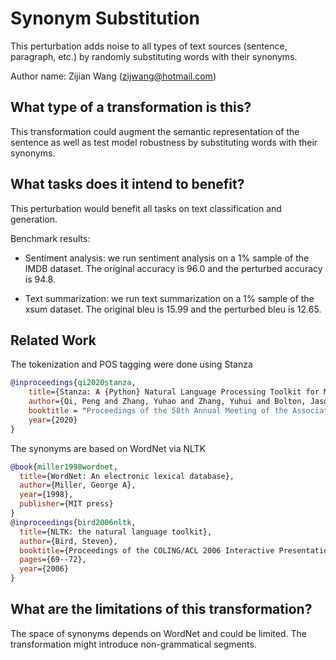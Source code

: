 # Synonym Substitution
This perturbation adds noise to all types of text sources (sentence, paragraph, etc.) by randomly substituting words with their synonyms. 

Author name: Zijian Wang (zijwang@hotmail.com)

## What type of a transformation is this?
This transformation could augment the semantic representation of the sentence as well as test model robustness by substituting words with their synonyms. 


## What tasks does it intend to benefit?
This perturbation would benefit all tasks on text classification and generation. 

Benchmark results:

- Sentiment analysis: we run sentiment analysis on a 1% sample of the IMDB dataset. The original accuracy is 96.0 and the perturbed accuracy is 94.8.

- Text summarization: we run text summarization on a 1% sample of the xsum dataset. The original bleu is 15.99 and the perturbed bleu is 12.65.

## Related Work
The tokenization and POS tagging were done using Stanza

```bibtex
@inproceedings{qi2020stanza,
    title={Stanza: A {Python} Natural Language Processing Toolkit for Many Human Languages},
    author={Qi, Peng and Zhang, Yuhao and Zhang, Yuhui and Bolton, Jason and Manning, Christopher D.},
    booktitle = "Proceedings of the 58th Annual Meeting of the Association for Computational Linguistics: System Demonstrations",
    year={2020}
}
```

The synonyms are based on WordNet via NLTK

```bibtex
@book{miller1998wordnet,
  title={WordNet: An electronic lexical database},
  author={Miller, George A},
  year={1998},
  publisher={MIT press}
}
@inproceedings{bird2006nltk,
  title={NLTK: the natural language toolkit},
  author={Bird, Steven},
  booktitle={Proceedings of the COLING/ACL 2006 Interactive Presentation Sessions},
  pages={69--72},
  year={2006}
}
```


## What are the limitations of this transformation?
The space of synonyms depends on WordNet and could be limited. The transformation might introduce non-grammatical segments.
